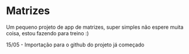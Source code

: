 # Matrizes
Um pequeno projeto de app de matrizes, super simples não espere muita coisa, estou fazendo para treino :)

15/05 - Importação para o github do projeto já começado
